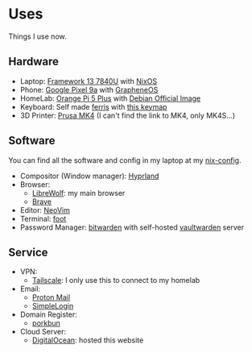# Uses

Things I use now.

## Hardware

- Laptop: [Framework 13 7840U](https://frame.work/tw/en/laptop13) with [NixOS](https://nixos.org)
- Phone: [Google Pixel 9a](https://en.wikipedia.org/wiki/Pixel_9a) with [GrapheneOS](https://grapheneos.org)
- HomeLab: [Orange Pi 5 Plus](http://www.orangepi.org/html/hardWare/computerAndMicrocontrollers/details/Orange-Pi-5-plus-32GB.html) with [Debian Official Image](http://www.orangepi.org/html/hardWare/computerAndMicrocontrollers/service-and-support/Orange-Pi-5-plus-32GB.html)
- Keyboard: Self made [ferris](https://github.com/pierrechevalier83/ferris) with [this keymap](https://github.com/uimataso/qmk_userspace/tree/main/keyboards/ferris/sweep/keymaps/uima_sweep)
- 3D Printer: [Prusa MK4](https://www.prusa3d.com/product/original-prusa-mk4s-3d-printer-kit) (I can't find the link to MK4, only MK4S...)

## Software

You can find all the software and config in my laptop at my [nix-config](https://github.com/uimataso/nix-config).

- Compositor (Window manager): [Hyprland](https://hypr.land)
- Browser:
  - [LibreWolf](https://librewolf.net): my main browser
  - [Brave](https://brave.com)
- Editor: [NeoVim](https://neovim.io)
- Terminal: [foot](https://codeberg.org/dnkl/foot)
- Password Manager: [bitwarden](https://bitwarden.com) with self-hosted [vaultwarden](https://github.com/dani-garcia/vaultwarden) server

## Service

- VPN:
  - [Tailscale](https://tailscale.com): I only use this to connect to my homelab
- Email:
  - [Proton Mail](https://proton.me)
  - [SimpleLogin](https://simplelogin.io)
- Domain Register:
  - [porkbun](https://porkbun.com)
- Cloud Server:
  - [DigitalOcean](https://www.digitalocean.com): hosted this website
